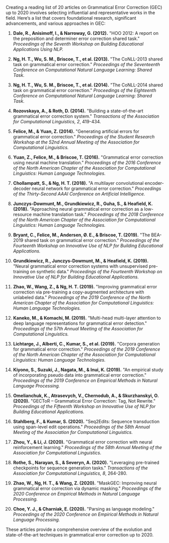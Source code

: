 Creating a reading list of 20 articles on Grammatical Error Correction (GEC) up to 2020 involves selecting influential and representative works in the field. Here’s a list that covers foundational research, significant advancements, and various approaches in GEC:

1. **Dale, R., Anisimoff, I., & Narroway, G. (2012).** "HOO 2012: A report on the preposition and determiner error correction shared task." *Proceedings of the Seventh Workshop on Building Educational Applications Using NLP.*

2. **Ng, H. T., Wu, S. M., Briscoe, T., et al. (2013).** "The CoNLL-2013 shared task on grammatical error correction." *Proceedings of the Seventeenth Conference on Computational Natural Language Learning: Shared Task.*

3. **Ng, H. T., Wu, S. M., Briscoe, T., et al. (2014).** "The CoNLL-2014 shared task on grammatical error correction." *Proceedings of the Eighteenth Conference on Computational Natural Language Learning: Shared Task.*

4. **Rozovskaya, A., & Roth, D. (2014).** "Building a state-of-the-art grammatical error correction system." *Transactions of the Association for Computational Linguistics, 2*, 419-434.

5. **Felice, M., & Yuan, Z. (2014).** "Generating artificial errors for grammatical error correction." *Proceedings of the Student Research Workshop at the 52nd Annual Meeting of the Association for Computational Linguistics.*

6. **Yuan, Z., Felice, M., & Briscoe, T. (2016).** "Grammatical error correction using neural machine translation." *Proceedings of the 2016 Conference of the North American Chapter of the Association for Computational Linguistics: Human Language Technologies.*

7. **Chollampatt, S., & Ng, H. T. (2018).** "A multilayer convolutional encoder-decoder neural network for grammatical error correction." *Proceedings of the Thirty-Second AAAI Conference on Artificial Intelligence.*

8. **Junczys-Dowmunt, M., Grundkiewicz, R., Guha, S., & Heafield, K. (2018).** "Approaching neural grammatical error correction as a low-resource machine translation task." *Proceedings of the 2018 Conference of the North American Chapter of the Association for Computational Linguistics: Human Language Technologies.*

9. **Bryant, C., Felice, M., Andersen, Ø. E., & Briscoe, T. (2019).** "The BEA-2019 shared task on grammatical error correction." *Proceedings of the Fourteenth Workshop on Innovative Use of NLP for Building Educational Applications.*

10. **Grundkiewicz, R., Junczys-Dowmunt, M., & Heafield, K. (2019).** "Neural grammatical error correction systems with unsupervised pre-training on synthetic data." *Proceedings of the Fourteenth Workshop on Innovative Use of NLP for Building Educational Applications.*

11. **Zhao, W., Wang, Z., & Ng, H. T. (2019).** "Improving grammatical error correction via pre-training a copy-augmented architecture with unlabeled data." *Proceedings of the 2019 Conference of the North American Chapter of the Association for Computational Linguistics: Human Language Technologies.*

12. **Kaneko, M., & Komachi, M. (2019).** "Multi-head multi-layer attention to deep language representations for grammatical error detection." *Proceedings of the 57th Annual Meeting of the Association for Computational Linguistics.*

13. **Lichtarge, J., Alberti, C., Kumar, S., et al. (2019).** "Corpora generation for grammatical error correction." *Proceedings of the 2019 Conference of the North American Chapter of the Association for Computational Linguistics: Human Language Technologies.*

14. **Kiyono, S., Suzuki, J., Nagata, M., & Inui, K. (2019).** "An empirical study of incorporating pseudo data into grammatical error correction." *Proceedings of the 2019 Conference on Empirical Methods in Natural Language Processing.*

15. **Omelianchuk, K., Atrasevych, V., Chernodub, A., & Skurzhanskyi, O. (2020).** "GECToR – Grammatical Error Correction: Tag, Not Rewrite." *Proceedings of the Fifteenth Workshop on Innovative Use of NLP for Building Educational Applications.*

16. **Stahlberg, F., & Kumar, S. (2020).** "Seq2Edits: Sequence transduction using span-level edit operations." *Proceedings of the 58th Annual Meeting of the Association for Computational Linguistics.*

17. **Zhou, Y., & Li, J. (2020).** "Grammatical error correction with neural reinforcement learning." *Proceedings of the 58th Annual Meeting of the Association for Computational Linguistics.*

18. **Rothe, S., Narayan, S., & Severyn, A. (2020).** "Leveraging pre-trained checkpoints for sequence generation tasks." *Transactions of the Association for Computational Linguistics, 8*, 264-280.

19. **Zhao, W., Ng, H. T., & Wang, Z. (2020).** "MaskGEC: Improving neural grammatical error correction via dynamic masking." *Proceedings of the 2020 Conference on Empirical Methods in Natural Language Processing.*

20. **Choe, Y. J., & Charniak, E. (2020).** "Parsing as language modeling." *Proceedings of the 2020 Conference on Empirical Methods in Natural Language Processing.*

These articles provide a comprehensive overview of the evolution and state-of-the-art techniques in grammatical error correction up to 2020.